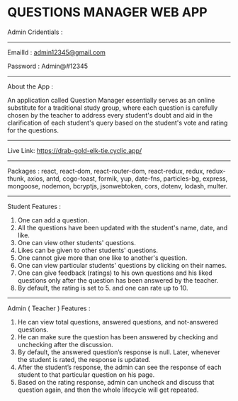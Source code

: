 # QUESTIONS MANAGER WEB APP

Admin Cridentials :
___________________

EmailId : admin12345@gmail.com

Password : Admin@#12345
________________

About the App :

An application called Question Manager essentially serves as an online substitute for a traditional study group, where each question is carefully chosen by the teacher to address every student's doubt and aid in the clarification of each student's query based on the student's vote and rating for the questions.
________________

Live Link: https://drab-gold-elk-tie.cyclic.app/
________________

Packages : react, react-dom, react-router-dom, react-redux, redux, redux-thunk, axios, antd, cogo-toast, formik, yup, date-fns, particles-bg, express, mongoose, nodemon, bcryptjs, jsonwebtoken, cors, dotenv, lodash, multer.
________________

Student Features :

1.	One can add a question.
2.	All the questions have been updated with the student's name, date, and like.
3.	One can view other students' questions.
4.	Likes can be given to other students' questions.
5.	One cannot give more than one like to another's question.
6.	One can view particular students' questions by clicking on their names.
7.	One can give feedback (ratings) to his own questions and his liked questions only after the question has been answered by the teacher.
8.	By default, the rating is set to 5. and one can rate up to 10.
__________________________

Admin ( Teacher ) Features :

1.	He can view total questions, answered questions, and not-answered questions.
2.	He can make sure the question has been answered by checking and unchecking after the discussion.
3.	By default, the answered question’s response is null. Later, whenever the student is rated, the response is updated.
4.	After the student’s response, the admin can see the response of each student to that particular question on his page.
5.	Based on the rating response, admin can uncheck and discuss that question again, and then the whole lifecycle will get repeated.
